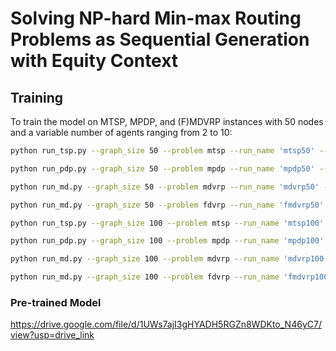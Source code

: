 # Solving NP-hard Min-max Routing Problems as Sequential Generation with Equity Context


## Training

To train the model on MTSP, MPDP, and (F)MDVRP instances with 50 nodes and a variable number of agents ranging from 2 to 10:

```bash
python run_tsp.py --graph_size 50 --problem mtsp --run_name 'mtsp50' --agent_min 2 --agent_max 10
```

```bash
python run_pdp.py --graph_size 50 --problem mpdp --run_name 'mpdp50' --agent_min 2 --agent_max 10
```

```bash
python run_md.py --graph_size 50 --problem mdvrp --run_name 'mdvrp50' --agent_min 2 --agent_max 10 --depot_min 3 --depot_max 7
```

```bash
python run_md.py --graph_size 50 --problem fdvrp --run_name 'fmdvrp50' --agent_min 2 --agent_max 10 --depot_min 3 --depot_max 7
```



```bash
python run_tsp.py --graph_size 100 --problem mtsp --run_name 'mtsp100' --agent_min 2 --agent_max 10
```

```bash
python run_pdp.py --graph_size 100 --problem mpdp --run_name 'mpdp100' --agent_min 2 --agent_max 10
```

```bash
python run_md.py --graph_size 100 --problem mdvrp --run_name 'mdvrp100' --agent_min 2 --agent_max 10 --depot_min 5 --depot_max 10
```

```bash
python run_md.py --graph_size 100 --problem fdvrp --run_name 'fmdvrp100' --agent_min 2 --agent_max 10 --depot_min 5 --depot_max 10
```



### Pre-trained Model

https://drive.google.com/file/d/1UWs7ajI3gHYADH5RGZn8WDKto_N46yC7/view?usp=drive_link
